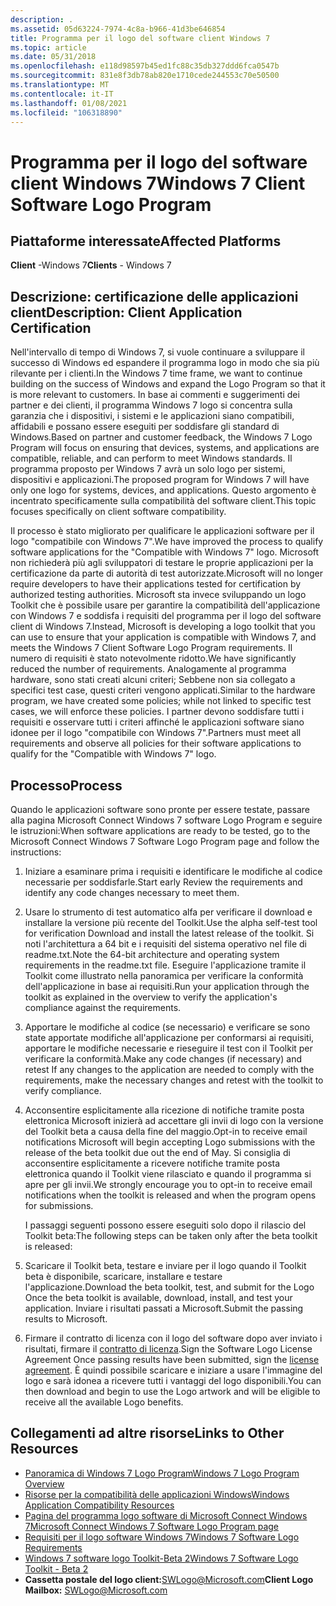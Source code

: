 ```yaml
---
description: .
ms.assetid: 05d63224-7974-4c8a-b966-41d3be646854
title: Programma per il logo del software client Windows 7
ms.topic: article
ms.date: 05/31/2018
ms.openlocfilehash: e118d98597b45ed1fc88c35db327ddd6fca0547b
ms.sourcegitcommit: 831e8f3db78ab820e1710cede244553c70e50500
ms.translationtype: MT
ms.contentlocale: it-IT
ms.lasthandoff: 01/08/2021
ms.locfileid: "106318890"
---
```

# <a name="windows-7-client-software-logo-program"></a><span data-ttu-id="f43c5-103">Programma per il logo del software client Windows 7</span><span class="sxs-lookup"><span data-stu-id="f43c5-103">Windows 7 Client Software Logo Program</span></span>

## <a name="affected-platforms"></a><span data-ttu-id="f43c5-104">Piattaforme interessate</span><span class="sxs-lookup"><span data-stu-id="f43c5-104">Affected Platforms</span></span>

 <span data-ttu-id="f43c5-105">**Client** -Windows 7</span><span class="sxs-lookup"><span data-stu-id="f43c5-105">**Clients** - Windows 7</span></span>  


## <a name="description-client-application-certification"></a><span data-ttu-id="f43c5-106">Descrizione: certificazione delle applicazioni client</span><span class="sxs-lookup"><span data-stu-id="f43c5-106">Description: Client Application Certification</span></span>

<span data-ttu-id="f43c5-107">Nell'intervallo di tempo di Windows 7, si vuole continuare a sviluppare il successo di Windows ed espandere il programma logo in modo che sia più rilevante per i clienti.</span><span class="sxs-lookup"><span data-stu-id="f43c5-107">In the Windows 7 time frame, we want to continue building on the success of Windows and expand the Logo Program so that it is more relevant to customers.</span></span> <span data-ttu-id="f43c5-108">In base ai commenti e suggerimenti dei partner e dei clienti, il programma Windows 7 logo si concentra sulla garanzia che i dispositivi, i sistemi e le applicazioni siano compatibili, affidabili e possano essere eseguiti per soddisfare gli standard di Windows.</span><span class="sxs-lookup"><span data-stu-id="f43c5-108">Based on partner and customer feedback, the Windows 7 Logo Program will focus on ensuring that devices, systems, and applications are compatible, reliable, and can perform to meet Windows standards.</span></span> <span data-ttu-id="f43c5-109">Il programma proposto per Windows 7 avrà un solo logo per sistemi, dispositivi e applicazioni.</span><span class="sxs-lookup"><span data-stu-id="f43c5-109">The proposed program for Windows 7 will have only one logo for systems, devices, and applications.</span></span> <span data-ttu-id="f43c5-110">Questo argomento è incentrato specificamente sulla compatibilità del software client.</span><span class="sxs-lookup"><span data-stu-id="f43c5-110">This topic focuses specifically on client software compatibility.</span></span>

<span data-ttu-id="f43c5-111">Il processo è stato migliorato per qualificare le applicazioni software per il logo "compatibile con Windows 7".</span><span class="sxs-lookup"><span data-stu-id="f43c5-111">We have improved the process to qualify software applications for the "Compatible with Windows 7" logo.</span></span> <span data-ttu-id="f43c5-112">Microsoft non richiederà più agli sviluppatori di testare le proprie applicazioni per la certificazione da parte di autorità di test autorizzate.</span><span class="sxs-lookup"><span data-stu-id="f43c5-112">Microsoft will no longer require developers to have their applications tested for certification by authorized testing authorities.</span></span> <span data-ttu-id="f43c5-113">Microsoft sta invece sviluppando un logo Toolkit che è possibile usare per garantire la compatibilità dell'applicazione con Windows 7 e soddisfa i requisiti del programma per il logo del software client di Windows 7.</span><span class="sxs-lookup"><span data-stu-id="f43c5-113">Instead, Microsoft is developing a logo toolkit that you can use to ensure that your application is compatible with Windows 7, and meets the Windows 7 Client Software Logo Program requirements.</span></span> <span data-ttu-id="f43c5-114">Il numero di requisiti è stato notevolmente ridotto.</span><span class="sxs-lookup"><span data-stu-id="f43c5-114">We have significantly reduced the number of requirements.</span></span> <span data-ttu-id="f43c5-115">Analogamente al programma hardware, sono stati creati alcuni criteri; Sebbene non sia collegato a specifici test case, questi criteri vengono applicati.</span><span class="sxs-lookup"><span data-stu-id="f43c5-115">Similar to the hardware program, we have created some policies; while not linked to specific test cases, we will enforce these policies.</span></span> <span data-ttu-id="f43c5-116">I partner devono soddisfare tutti i requisiti e osservare tutti i criteri affinché le applicazioni software siano idonee per il logo "compatibile con Windows 7".</span><span class="sxs-lookup"><span data-stu-id="f43c5-116">Partners must meet all requirements and observe all policies for their software applications to qualify for the "Compatible with Windows 7" logo.</span></span>

## <a name="process"></a><span data-ttu-id="f43c5-117">Processo</span><span class="sxs-lookup"><span data-stu-id="f43c5-117">Process</span></span>

<span data-ttu-id="f43c5-118">Quando le applicazioni software sono pronte per essere testate, passare alla pagina Microsoft Connect Windows 7 software Logo Program e seguire le istruzioni:</span><span class="sxs-lookup"><span data-stu-id="f43c5-118">When software applications are ready to be tested, go to the Microsoft Connect Windows 7 Software Logo Program page and follow the instructions:</span></span>

1.  <span data-ttu-id="f43c5-119">Iniziare a esaminare prima i requisiti e identificare le modifiche al codice necessarie per soddisfarle.</span><span class="sxs-lookup"><span data-stu-id="f43c5-119">Start early Review the requirements and identify any code changes necessary to meet them.</span></span>
2.  <span data-ttu-id="f43c5-120">Usare lo strumento di test automatico alfa per verificare il download e installare la versione più recente del Toolkit.</span><span class="sxs-lookup"><span data-stu-id="f43c5-120">Use the alpha self-test tool for verification Download and install the latest release of the toolkit.</span></span> <span data-ttu-id="f43c5-121">Si noti l'architettura a 64 bit e i requisiti del sistema operativo nel file di readme.txt.</span><span class="sxs-lookup"><span data-stu-id="f43c5-121">Note the 64-bit architecture and operating system requirements in the readme.txt file.</span></span> <span data-ttu-id="f43c5-122">Eseguire l'applicazione tramite il Toolkit come illustrato nella panoramica per verificare la conformità dell'applicazione in base ai requisiti.</span><span class="sxs-lookup"><span data-stu-id="f43c5-122">Run your application through the toolkit as explained in the overview to verify the application's compliance against the requirements.</span></span>
3.  <span data-ttu-id="f43c5-123">Apportare le modifiche al codice (se necessario) e verificare se sono state apportate modifiche all'applicazione per conformarsi ai requisiti, apportare le modifiche necessarie e rieseguire il test con il Toolkit per verificare la conformità.</span><span class="sxs-lookup"><span data-stu-id="f43c5-123">Make any code changes (if necessary) and retest If any changes to the application are needed to comply with the requirements, make the necessary changes and retest with the toolkit to verify compliance.</span></span>
4.  <span data-ttu-id="f43c5-124">Acconsentire esplicitamente alla ricezione di notifiche tramite posta elettronica Microsoft inizierà ad accettare gli invii di logo con la versione del Toolkit beta a causa della fine del maggio.</span><span class="sxs-lookup"><span data-stu-id="f43c5-124">Opt-in to receive email notifications Microsoft will begin accepting Logo submissions with the release of the beta toolkit due out the end of May.</span></span> <span data-ttu-id="f43c5-125">Si consiglia di acconsentire esplicitamente a ricevere notifiche tramite posta elettronica quando il Toolkit viene rilasciato e quando il programma si apre per gli invii.</span><span class="sxs-lookup"><span data-stu-id="f43c5-125">We strongly encourage you to opt-in to receive email notifications when the toolkit is released and when the program opens for submissions.</span></span>

    <span data-ttu-id="f43c5-126">I passaggi seguenti possono essere eseguiti solo dopo il rilascio del Toolkit beta:</span><span class="sxs-lookup"><span data-stu-id="f43c5-126">The following steps can be taken only after the beta toolkit is released:</span></span>

5.  <span data-ttu-id="f43c5-127">Scaricare il Toolkit beta, testare e inviare per il logo quando il Toolkit beta è disponibile, scaricare, installare e testare l'applicazione.</span><span class="sxs-lookup"><span data-stu-id="f43c5-127">Download the beta toolkit, test, and submit for the Logo Once the beta toolkit is available, download, install, and test your application.</span></span> <span data-ttu-id="f43c5-128">Inviare i risultati passati a Microsoft.</span><span class="sxs-lookup"><span data-stu-id="f43c5-128">Submit the passing results to Microsoft.</span></span>
6.  <span data-ttu-id="f43c5-129">Firmare il contratto di licenza con il logo del software dopo aver inviato i risultati, firmare il [contratto di licenza](/windows-hardware/drivers/dashboard/winqual-submission-tool--winqualexe-).</span><span class="sxs-lookup"><span data-stu-id="f43c5-129">Sign the Software Logo License Agreement Once passing results have been submitted, sign the [license agreement](/windows-hardware/drivers/dashboard/winqual-submission-tool--winqualexe-).</span></span> <span data-ttu-id="f43c5-130">È quindi possibile scaricare e iniziare a usare l'immagine del logo e sarà idonea a ricevere tutti i vantaggi del logo disponibili.</span><span class="sxs-lookup"><span data-stu-id="f43c5-130">You can then download and begin to use the Logo artwork and will be eligible to receive all the available Logo benefits.</span></span>

## <a name="links-to-other-resources"></a><span data-ttu-id="f43c5-131">Collegamenti ad altre risorse</span><span class="sxs-lookup"><span data-stu-id="f43c5-131">Links to Other Resources</span></span>

-   [<span data-ttu-id="f43c5-132">Panoramica di Windows 7 Logo Program</span><span class="sxs-lookup"><span data-stu-id="f43c5-132">Windows 7 Logo Program Overview</span></span>](https://msdn.microsoft.com/windows/dd203105.aspx)
-   [<span data-ttu-id="f43c5-133">Risorse per la compatibilità delle applicazioni Windows</span><span class="sxs-lookup"><span data-stu-id="f43c5-133">Windows Application Compatibility Resources</span></span>](/windows/apps/desktop/)
-   [<span data-ttu-id="f43c5-134">Pagina del programma logo software di Microsoft Connect Windows 7</span><span class="sxs-lookup"><span data-stu-id="f43c5-134">Microsoft Connect Windows 7 Software Logo Program page</span></span>](/collaborate/connect-redirect?SiteID=831)
-   <span data-ttu-id="f43c5-135">[Requisiti per il logo software Windows 7](/previous-versions/windows/hardware/hck/dn641155(v=vs.85))</span><span class="sxs-lookup"><span data-stu-id="f43c5-135">[Windows 7 Software Logo Requirements](/previous-versions/windows/hardware/hck/dn641155(v=vs.85))</span></span>
-   [<span data-ttu-id="f43c5-136">Windows 7 software logo Toolkit-Beta 2</span><span class="sxs-lookup"><span data-stu-id="f43c5-136">Windows 7 Software Logo Toolkit - Beta 2</span></span>](https://www.microsoft.com/windowsserver2008/en/us/isv.aspx)
-   <span data-ttu-id="f43c5-137">**Cassetta postale del logo client:**<SWLogo@Microsoft.com></span><span class="sxs-lookup"><span data-stu-id="f43c5-137">**Client Logo Mailbox:** <SWLogo@Microsoft.com></span></span>

 

 
